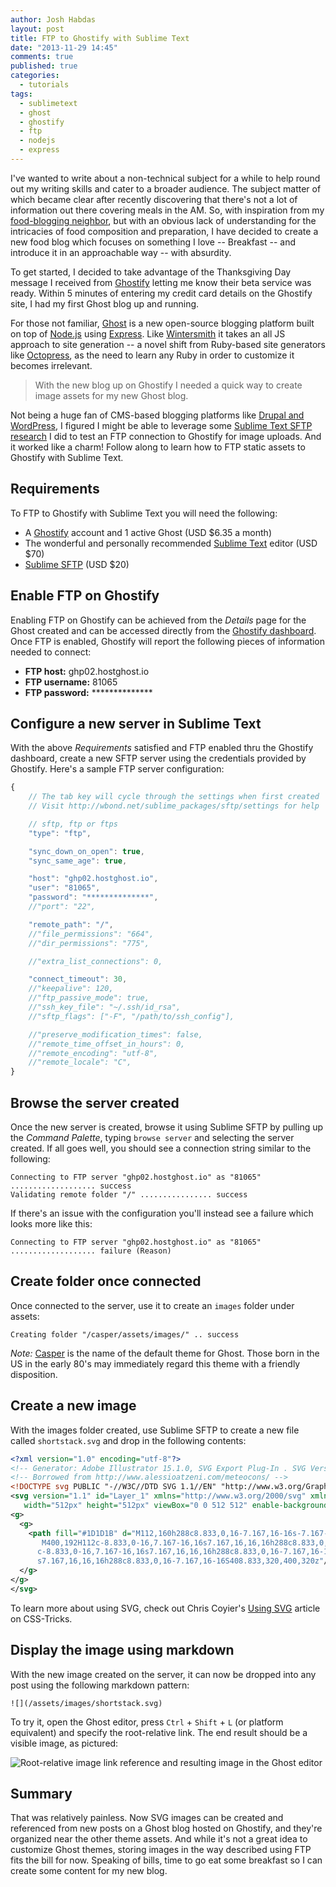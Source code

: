 ```yaml
---
author: Josh Habdas
layout: post
title: FTP to Ghostify with Sublime Text
date: "2013-11-29 14:45"
comments: true
published: true
categories:
  - tutorials
tags:
  - sublimetext
  - ghost
  - ghostify
  - ftp
  - nodejs
  - express
---
```


I've wanted to write about a non-technical subject for a while to help round out my writing skills and cater to a broader audience. The subject matter of which became clear after recently discovering that there's not a lot of information out there covering meals in the AM. So, with inspiration from my [food-blogging neighbor](http://www.hgjones.org/), but with an obvious lack of understanding for the intricacies of food composition and preparation, I have decided to create a new food blog which focuses on something I love -- Breakfast -- and introduce it in an approachable way -- with absurdity.

To get started, I decided to take advantage of the Thanksgiving Day message I received from [Ghostify](https://twitter.com/ghostifyio) letting me know their beta service was ready. Within 5 minutes of entering my credit card details on the Ghostify site, I had my first Ghost blog up and running.

For those not familiar, [Ghost](https://ghost.org/) is a new open-source blogging platform built on top of [Node.js](http://nodejs.org/) using [Express](http://expressjs.com/). Like [Wintersmith](https://github.com/jnordberg/wintersmith) it takes an all JS approach to site generation -- a novel shift from Ruby-based site generators like [Octopress](http://octopress.org/), as the need to learn any Ruby in order to customize it becomes irrelevant.

> With the new blog up on Ghostify I needed a quick way to create image assets for my new Ghost blog.

Not being a huge fan of CMS-based blogging platforms like [Drupal and WordPress](/drupal-7-for-wordpress-admins/), I figured I might be able to leverage some [Sublime Text SFTP research](/sftp-to-ubuntu-server-sublime-text/) I did to test an FTP connection to Ghostify for image uploads. And it worked like a charm! Follow along to learn how to FTP static assets to Ghostify with Sublime Text.

<!--more-->

## Requirements

To FTP to Ghostify with Sublime Text you will need the following:

- A [Ghostify](http://ghostify.io/) account and 1 active Ghost (USD $6.35 a month)
- The wonderful and personally recommended [Sublime Text](http://www.sublimetext.com/) editor (USD $70)
- [Sublime SFTP](http://wbond.net/sublime_packages/sftp) (USD $20)

## Enable FTP on Ghostify

Enabling FTP on Ghostify can be achieved from the _Details_ page for the Ghost created and can be accessed directly from the [Ghostify dashboard](https://my.ghostify.io/dashboard/). Once FTP is enabled, Ghostify will report the following pieces of information needed to connect:

- __FTP host:__ ghp02.hostghost.io
- __FTP username:__ 81065
- __FTP password:__ \*\*\*\*\*\*\*\*\*\*\*\*\*\*

## Configure a new server in Sublime Text

With the above _Requirements_ satisfied and FTP enabled thru the Ghostify dashboard, create a new SFTP server using the credentials provided by Ghostify. Here's a sample FTP server configuration:

```js
{
    // The tab key will cycle through the settings when first created
    // Visit http://wbond.net/sublime_packages/sftp/settings for help

    // sftp, ftp or ftps
    "type": "ftp",

    "sync_down_on_open": true,
    "sync_same_age": true,

    "host": "ghp02.hostghost.io",
    "user": "81065",
    "password": "**************",
    //"port": "22",

    "remote_path": "/",
    //"file_permissions": "664",
    //"dir_permissions": "775",

    //"extra_list_connections": 0,

    "connect_timeout": 30,
    //"keepalive": 120,
    //"ftp_passive_mode": true,
    //"ssh_key_file": "~/.ssh/id_rsa",
    //"sftp_flags": ["-F", "/path/to/ssh_config"],

    //"preserve_modification_times": false,
    //"remote_time_offset_in_hours": 0,
    //"remote_encoding": "utf-8",
    //"remote_locale": "C",
}
```

## Browse the server created

Once the new server is created, browse it using Sublime SFTP by pulling up the _Command Palette_, typing `browse server` and selecting the server created. If all goes well, you should see a connection string similar to the following:

    Connecting to FTP server "ghp02.hostghost.io" as "81065" ................... success
    Validating remote folder "/" ................ success

If there's an issue with the configuration you'll instead see a failure which looks more like this:

    Connecting to FTP server "ghp02.hostghost.io" as "81065" ................... failure (Reason)

## Create folder once connected

Once connected to the server, use it to create an `images` folder under assets:

    Creating folder "/casper/assets/images/" .. success

_Note:_ [Casper](https://github.com/TryGhost/Casper) is the name of the default theme for Ghost. Those born in the US in the early 80's may immediately regard this theme with a friendly disposition.

## Create a new image

With the images folder created, use Sublime SFTP to create a new file called `shortstack.svg` and drop in the following contents:

```xml
<?xml version="1.0" encoding="utf-8"?>
<!-- Generator: Adobe Illustrator 15.1.0, SVG Export Plug-In . SVG Version: 6.00 Build 0)  -->
<!-- Borrowed from http://www.alessioatzeni.com/meteocons/ -->
<!DOCTYPE svg PUBLIC "-//W3C//DTD SVG 1.1//EN" "http://www.w3.org/Graphics/SVG/1.1/DTD/svg11.dtd">
<svg version="1.1" id="Layer_1" xmlns="http://www.w3.org/2000/svg" xmlns:xlink="http://www.w3.org/1999/xlink" x="0px" y="0px"
   width="512px" height="512px" viewBox="0 0 512 512" enable-background="new 0 0 512 512" xml:space="preserve">
<g>
  <g>
    <path fill="#1D1D1B" d="M112,160h288c8.833,0,16-7.167,16-16s-7.167-16-16-16H112c-8.833,0-16,7.167-16,16S103.167,160,112,160z
       M400,192H112c-8.833,0-16,7.167-16,16s7.167,16,16,16h288c8.833,0,16-7.167,16-16S408.833,192,400,192z M400,256H112
      c-8.833,0-16,7.167-16,16s7.167,16,16,16h288c8.833,0,16-7.167,16-16S408.833,256,400,256z M400,320H112c-8.833,0-16,7.167-16,16
      s7.167,16,16,16h288c8.833,0,16-7.167,16-16S408.833,320,400,320z"/>
  </g>
</g>
</svg>
```

To learn more about using SVG, check out Chris Coyier's [Using SVG](http://css-tricks.com/using-svg/) article on CSS-Tricks.

## Display the image using markdown

With the new image created on the server, it can now be dropped into any post using the following markdown pattern:

    ![](/assets/images/shortstack.svg)

To try it, open the Ghost editor, press `Ctrl` + `Shift` + `L` (or platform equivalent) and specify the root-relative link. The end result should be a visible image, as pictured:

![Root-relative image link reference and resulting image in the Ghost editor](//s3.amazonaws.com/images.habdas.org/ghosteditor.png)

## Summary

That was relatively painless. Now SVG images can be created and referenced from new posts on a Ghost blog hosted on Ghostify, and they're organized near the other theme assets. And while it's not a great idea to customize Ghost themes, storing images in the way described using FTP fits the bill for now. Speaking of bills, time to go eat some breakfast so I can create some content for my new blog.

